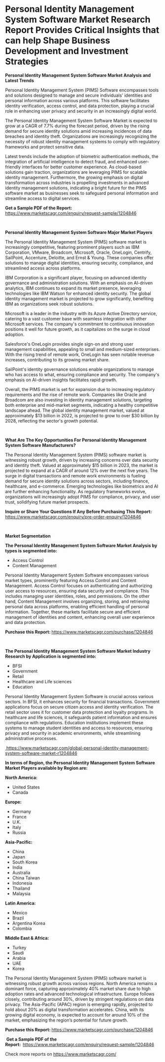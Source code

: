 <p><h1>Personal Identity Management System Software Market Research Report Provides Critical Insights that can help Shape Business Development and Investment Strategies</h1></p><p><strong>Personal Identity Management System Software Market Analysis and Latest Trends</strong></p>
<p><p>Personal Identity Management System (PIMS) Software encompasses tools and solutions designed to manage and secure individuals' identities and personal information across various platforms. This software facilitates identity verification, access control, and data protection, playing a crucial role in enhancing user privacy and security in an increasingly digital world.</p><p>The Personal Identity Management System Software Market is expected to grow at a CAGR of 7.7% during the forecast period, driven by the rising demand for secure identity solutions amid increasing incidences of data breaches and identity theft. Organizations are increasingly recognizing the necessity of robust identity management systems to comply with regulatory frameworks and protect sensitive data.</p><p>Latest trends include the adoption of biometric authentication methods, the integration of artificial intelligence to detect fraud, and enhanced user-friendly interfaces for better customer experience. As cloud-based solutions gain traction, organizations are leveraging PIMS for scalable identity management. Furthermore, the growing emphasis on digital transformation across industries is propelling investments in advanced identity management solutions, indicating a bright future for the PIMS software market as businesses seek to safeguard personal information and streamline access to digital services.</p></p>
<p><strong>Get a Sample PDF of the Report:&nbsp;</strong> <a href="https://www.marketscagr.com/enquiry/request-sample/1204846?utm_campaign=2650&utm_medium=2&utm_source=Github&utm_content=ia&utm_term=11032025&utm_id=personal-identity-management-system-software">https://www.marketscagr.com/enquiry/request-sample/1204846</a></p>
<p>&nbsp;</p>
<p><strong>Personal Identity Management System Software Major Market Players</strong></p>
<p><p>The Personal Identity Management System (PIMS) software market is increasingly competitive, featuring prominent players such as IBM Corporation, VMware, Broadcom, Microsoft, Oracle, OneLogin, Centrify, SailPoint, Accenture, Deloitte, and Ernst & Young. These companies offer solutions to manage digital identities, ensuring security, compliance, and streamlined access across platforms.</p><p>IBM Corporation is a significant player, focusing on advanced identity governance and administration solutions. With an emphasis on AI-driven analytics, IBM continues to expand its market presence, leveraging technologies like IBM Watson for enhanced identity security. The global identity management market is projected to grow significantly, benefiting IBM as organizations seek robust solutions.</p><p>Microsoft is a leader in the industry with its Azure Active Directory service, catering to a vast customer base with seamless integration with other Microsoft services. The company's commitment to continuous innovation positions it well for future growth, as it capitalizes on the surge in cloud adoption.</p><p>Salesforce's OneLogin provides single sign-on and strong user management capabilities, appealing to small and medium-sized enterprises. With the rising trend of remote work, OneLogin has seen notable revenue increases, contributing to its growing market share.</p><p>SailPoint's identity governance solutions enable organizations to manage who has access to what, ensuring compliance and security. The company's emphasis on AI-driven insights facilitates rapid growth. </p><p>Overall, the PIMS market is set for expansion due to increasing regulatory requirements and the rise of remote work. Companies like Oracle and Broadcom are also investing in identity management solutions, targeting both enterprise and mid-market segments, indicating a healthy competitive landscape ahead. The global identity management market, valued at approximately $13 billion in 2022, is projected to grow to over $30 billion by 2028, reflecting the sector's growth potential.</p></p>
<p>&nbsp;</p>
<p><strong>What Are The Key Opportunities For Personal Identity Management System Software Manufacturers?</strong></p>
<p><p>The Personal Identity Management System (PIMS) software market is witnessing robust growth, driven by increasing concerns over data security and identity theft. Valued at approximately $15 billion in 2023, the market is projected to expand at a CAGR of around 12% over the next five years. The surge in digital transactions and remote work environments is fueling demand for secure identity solutions across sectors, including finance, healthcare, and e-commerce. Emerging technologies like biometrics and AI are further enhancing functionality. As regulatory frameworks evolve, organizations will increasingly adopt PIMS for compliance, privacy, and user trust, solidifying future market prospects.</p></p>
<p><strong>Inquire or Share Your Questions If Any Before Purchasing This Report:</strong> <a href="https://www.marketscagr.com/enquiry/pre-order-enquiry/1204846?utm_campaign=2650&utm_medium=2&utm_source=Github&utm_content=ia&utm_term=11032025&utm_id=personal-identity-management-system-software">https://www.marketscagr.com/enquiry/pre-order-enquiry/1204846</a></p>
<p>&nbsp;</p>
<p><strong>Market Segmentation</strong></p>
<p><strong>The Personal Identity Management System Software Market Analysis by types is segmented into:</strong></p>
<p><ul><li>Access Control</li><li>Content Management</li></ul></p>
<p><p>Personal Identity Management System Software encompasses various market types, prominently featuring Access Control and Content Management. Access Control focuses on authenticating and authorizing user access to resources, ensuring data security and compliance. This includes managing user identities, roles, and permissions. On the other hand, Content Management involves organizing, storing, and retrieving personal data across platforms, enabling efficient handling of personal information. Together, these markets facilitate secure and efficient management of identities and content, enhancing overall user experience and data protection.</p></p>
<p><strong>Purchase this Report:&nbsp;</strong><a href="https://www.marketscagr.com/purchase/1204846?utm_campaign=2650&utm_medium=2&utm_source=Github&utm_content=ia&utm_term=11032025&utm_id=personal-identity-management-system-software">https://www.marketscagr.com/purchase/1204846</a></p>
<p>&nbsp;</p>
<p><strong>The Personal Identity Management System Software Market Industry Research by Application is segmented into:</strong></p>
<p><ul><li>BFSI</li><li>Government</li><li>Retail</li><li>Healthcare and Life sciences</li><li>Education</li></ul></p>
<p><p>Personal Identity Management System Software is crucial across various sectors. In BFSI, it enhances security for financial transactions. Government applications focus on secure citizen access and identity verification. The retail sector uses it for customer data protection and loyalty programs. In healthcare and life sciences, it safeguards patient information and ensures compliance with regulations. Education institutions implement these systems to manage student identities and access to resources, ensuring privacy and security in academic environments, while streamlining administrative processes.</p></p>
<p><a href="https://www.marketscagr.com/global-personal-identity-management-system-software-market-r1204846?utm_campaign=2650&utm_medium=2&utm_source=Github&utm_content=ia&utm_term=11032025&utm_id=personal-identity-management-system-software">&nbsp;https://www.marketscagr.com/global-personal-identity-management-system-software-market-r1204846</a></p>
<p><strong>In terms of Region, the Personal Identity Management System Software Market Players available by Region are:</strong></p>
<p>
    <p> <strong> North America: </strong>
        <ul>
            <li>United States</li>
            <li>Canada</li>
        </ul>
        </p> 
    <p> <strong> Europe: </strong>
        <ul>
            <li>Germany</li>
            <li>France</li>
            <li>U.K.</li>
            <li>Italy</li>
            <li>Russia</li>
        </ul>
        </p> 
    <p> <strong> Asia-Pacific: </strong>
        <ul>
            <li>China</li>
            <li>Japan</li>
            <li>South Korea</li>
            <li>India</li>
            <li>Australia</li>
            <li>China Taiwan</li>
            <li>Indonesia</li>
            <li>Thailand</li>
            <li>Malaysia</li>
        </ul>
        </p> 
    <p> <strong> Latin America: </strong>
        <ul>
            <li>Mexico</li>
            <li>Brazil</li>
            <li>Argentina Korea</li>
            <li>Colombia</li>
        </ul>
        </p> 
    <p> <strong> Middle East & Africa: </strong>
        <ul>
            <li>Turkey</li>
            <li>Saudi</li>
            <li>Arabia</li>
            <li>UAE</li>
            <li>Korea</li>
        </ul>
    </p>
    </p>
<p><p>The Personal Identity Management System (PIMS) software market is witnessing robust growth across various regions. North America remains a dominant force, capturing approximately 40% market share due to high adoption rates and advanced technological infrastructure. Europe follows closely, contributing around 30%, driven by stringent regulations on data privacy. The Asia-Pacific (APAC) region is emerging rapidly, projected to hold about 20% as digital transformation accelerates. China, with its growing digital economy, is expected to account for around 10% of the market, emphasizing the region’s potential for future growth.</p></p>
<p><strong>Purchase this Report: </strong><a href="https://www.marketscagr.com/purchase/1204846?utm_campaign=2650&utm_medium=2&utm_source=Github&utm_content=ia&utm_term=11032025&utm_id=personal-identity-management-system-software">https://www.marketscagr.com/purchase/1204846</a></p>
<p>&nbsp;<strong>Get a Sample PDF of the Report:&nbsp;&nbsp;</strong><a href="https://www.marketscagr.com/enquiry/request-sample/1204846?utm_campaign=2650&utm_medium=2&utm_source=Github&utm_content=ia&utm_term=11032025&utm_id=personal-identity-management-system-software">https://www.marketscagr.com/enquiry/request-sample/1204846</a></p>
<p><strong></strong></p>
<p>Check more reports on <a href="https://www.marketscagr.com/?utm_campaign=2650&utm_medium=2&utm_source=Github&utm_content=ia&utm_term=11032025&utm_id=personal-identity-management-system-software">https://www.marketscagr.com/</a></p>